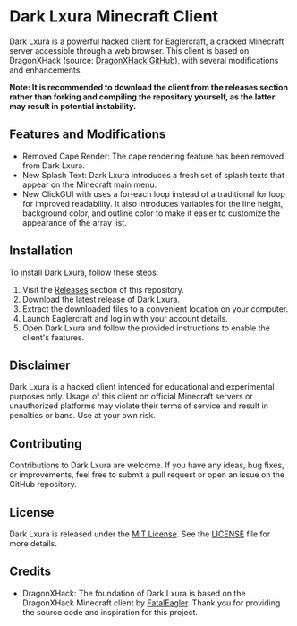 # Dark Lxura Minecraft Client

Dark Lxura is a powerful hacked client for Eaglercraft, a cracked Minecraft server accessible through a web browser. This client is based on DragonXHack (source: [DragonXHack GitHub](https://github.com/FatalEagler/DragonXHack)), with several modifications and enhancements.

**Note: It is recommended to download the client from the releases section rather than forking and compiling the repository yourself, as the latter may result in potential instability.**

## Features and Modifications

- Removed Cape Render: The cape rendering feature has been removed from Dark Lxura.
- New Splash Text: Dark Lxura introduces a fresh set of splash texts that appear on the Minecraft main menu.
- New ClickGUI with uses a for-each loop instead of a traditional for loop for improved readability. It also introduces variables for the line height, background color, and outline color to make it easier to customize the appearance of the array list.
## Installation

To install Dark Lxura, follow these steps:

1. Visit the [Releases](https://github.com/NoxShadow-YT/DarkLxura/releases) section of this repository.
2. Download the latest release of Dark Lxura.
3. Extract the downloaded files to a convenient location on your computer.
4. Launch Eaglercraft and log in with your account details.
5. Open Dark Lxura and follow the provided instructions to enable the client's features.

## Disclaimer

Dark Lxura is a hacked client intended for educational and experimental purposes only. Usage of this client on official Minecraft servers or unauthorized platforms may violate their terms of service and result in penalties or bans. Use at your own risk.

## Contributing

Contributions to Dark Lxura are welcome. If you have any ideas, bug fixes, or improvements, feel free to submit a pull request or open an issue on the GitHub repository.

## License

Dark Lxura is released under the [MIT License](https://opensource.org/licenses/MIT). See the [LICENSE](LICENSE) file for more details.

## Credits

- DragonXHack: The foundation of Dark Lxura is based on the DragonXHack Minecraft client by [FatalEagler](https://github.com/FatalEagler). Thank you for providing the source code and inspiration for this project.
